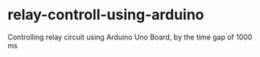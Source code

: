 # relay-controll-using-arduino
Controlling relay circuit using  Arduino Uno Board, by the time gap of 1000 ms
